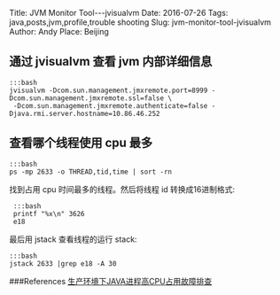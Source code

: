 Title: JVM Monitor Tool---jvisualvm
Date: 2016-07-26
Tags: java,posts,jvm,profile,trouble shooting
Slug: jvm-monitor-tool-jvisualvm
Author: Andy
Place: Beijing

## 通过 jvisualvm 查看 jvm 内部详细信息
    :::bash
    jvisualvm -Dcom.sun.management.jmxremote.port=8999 -Dcom.sun.management.jmxremote.ssl=false \
     -Dcom.sun.management.jmxremote.authenticate=false -Djava.rmi.server.hostname=10.86.46.252
     
## 查看哪个线程使用 cpu 最多
    :::bash
    ps -mp 2633 -o THREAD,tid,time | sort -rn
    
找到占用 cpu 时间最多的线程。然后将线程 id 转换成16进制格式:

     :::bash
     printf "%x\n" 3626
     e18

最后用 jstack 查看线程的运行 stack:

    :::bash
    jstack 2633 |grep e18 -A 30
    
###References
[生产环境下JAVA进程高CPU占用故障排查](http://blog.chinaunix.net/uid-10449864-id-3463151.html)
